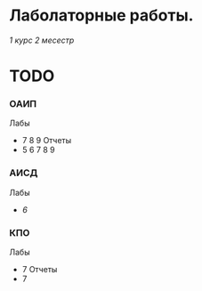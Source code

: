 # Лаболаторные работы.

_1 курс 2 месестр_

# TODO

### ОАИП

Лабы

- 7 8 9
  Отчеты
- 5 6 7 8 9

### АИСД

Лабы

- *6*

### КПО

Лабы

- 7
  Отчеты
- 7
